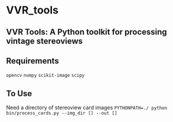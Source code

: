 # VVR_tools

## VVR Tools: A Python toolkit for processing vintage stereoviews

## Requirements
`opencv`
`numpy`
`scikit-image`
`scipy`

## To Use
Need a directory of stereoview card images
`PYTHONPATH=./ python bin/process_cards.py --img_dir [] --out []`